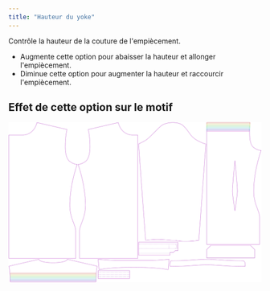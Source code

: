 ```yaml
---
title: "Hauteur du yoke"
---
```


Contrôle la hauteur de la couture de l'empiècement.

- Augmente cette option pour abaisser la hauteur et allonger l'empiècement.
- Diminue cette option pour augmenter la hauteur et raccourcir l'empiècement.

## Effet de cette option sur le motif

![Cette image montre l'effet de cette option en superposant plusieurs variantes qui ont une valeur différente pour cette option](simon_yokeheight_sample.svg "Effet de cette option sur le motif")
